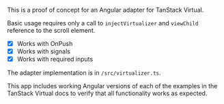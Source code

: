 This is a proof of concept for an Angular adapter for TanStack Virtual.

Basic usage requires only a call to `injectVirtualizer` and `viewChild` reference to the scroll element.

- [x] Works with OnPush
- [x] Works with signals
- [x] Works with required inputs

The adapter implementation is in `/src/virtualizer.ts`.

This app includes working Angular versions of each of the examples in the TanStack Virtual docs to verify that all functionality works as expected.
